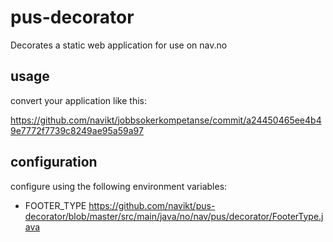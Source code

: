 # pus-decorator
Decorates a static web application for use on nav.no

## usage
convert your application like this:

https://github.com/navikt/jobbsokerkompetanse/commit/a24450465ee4b49e7772f7739c8249ae95a59a97


## configuration
configure using the following environment variables:
 - FOOTER_TYPE 
 https://github.com/navikt/pus-decorator/blob/master/src/main/java/no/nav/pus/decorator/FooterType.java 